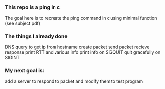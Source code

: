 ### This repo is a ping in c

The goal here is to recreate the ping command in c using minimal function (see subject pdf)

### The things I already done

DNS query to get ip from hostname
create packet
send packet
recieve response
print RTT and various info
print info on SIGQUIT
quit gracefully on SIGINT

### My next goal is:
add a server to respond to packet and modify them to test program

